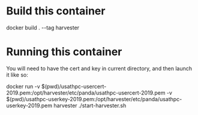 # Build this container

   docker build . --tag harvester

# Running this container

You will need to have the cert and key in current directory, and then launch it like so:

   docker run -v $(pwd)/usathpc-usercert-2019.pem:/opt/harvester/etc/panda/usathpc-usercert-2019.pem -v $(pwd)/usathpc-userkey-2019.pem:/opt/harvester/etc/panda/usathpc-userkey-2019.pem harvester ./start-harvester.sh

